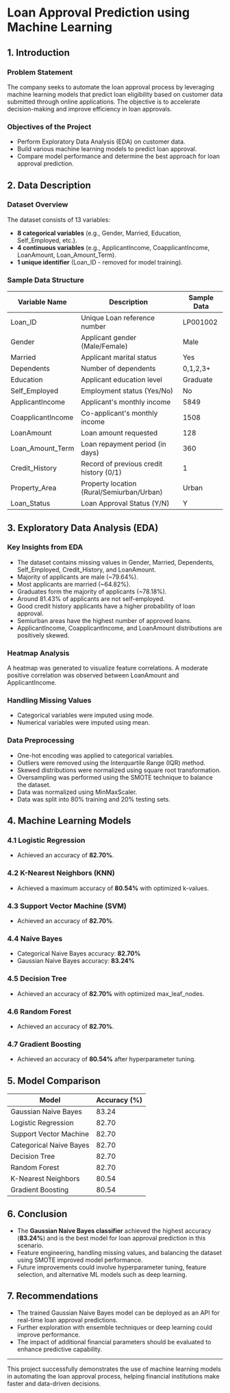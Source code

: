 
# Loan Approval Prediction using Machine Learning

## 1. Introduction

### Problem Statement
The company seeks to automate the loan approval process by leveraging machine learning models that predict loan eligibility based on customer data submitted through online applications. The objective is to accelerate decision-making and improve efficiency in loan approvals.

### Objectives of the Project
- Perform Exploratory Data Analysis (EDA) on customer data.
- Build various machine learning models to predict loan approval.
- Compare model performance and determine the best approach for loan approval prediction.

## 2. Data Description

### Dataset Overview
The dataset consists of 13 variables:
- **8 categorical variables** (e.g., Gender, Married, Education, Self_Employed, etc.).
- **4 continuous variables** (e.g., ApplicantIncome, CoapplicantIncome, LoanAmount, Loan_Amount_Term).
- **1 unique identifier** (Loan_ID - removed for model training).

### Sample Data Structure
| Variable Name       | Description                                 | Sample Data |
|---------------------|---------------------------------------------|-------------|
| Loan_ID            | Unique Loan reference number                | LP001002    |
| Gender             | Applicant gender (Male/Female)              | Male        |
| Married            | Applicant marital status                    | Yes         |
| Dependents         | Number of dependents                        | 0,1,2,3+    |
| Education          | Applicant education level                   | Graduate    |
| Self_Employed      | Employment status (Yes/No)                  | No          |
| ApplicantIncome    | Applicant's monthly income                  | 5849        |
| CoapplicantIncome | Co-applicant's monthly income               | 1508        |
| LoanAmount        | Loan amount requested                        | 128         |
| Loan_Amount_Term  | Loan repayment period (in days)             | 360         |
| Credit_History    | Record of previous credit history (0/1)      | 1           |
| Property_Area     | Property location (Rural/Semiurban/Urban)    | Urban       |
| Loan_Status       | Loan Approval Status (Y/N)                   | Y           |

## 3. Exploratory Data Analysis (EDA)

### Key Insights from EDA
- The dataset contains missing values in Gender, Married, Dependents, Self_Employed, Credit_History, and LoanAmount.
- Majority of applicants are male (~79.64%).
- Most applicants are married (~64.82%).
- Graduates form the majority of applicants (~78.18%).
- Around 81.43% of applicants are not self-employed.
- Good credit history applicants have a higher probability of loan approval.
- Semiurban areas have the highest number of approved loans.
- ApplicantIncome, CoapplicantIncome, and LoanAmount distributions are positively skewed.

### Heatmap Analysis
A heatmap was generated to visualize feature correlations. A moderate positive correlation was observed between LoanAmount and ApplicantIncome.

### Handling Missing Values
- Categorical variables were imputed using mode.
- Numerical variables were imputed using mean.

### Data Preprocessing
- One-hot encoding was applied to categorical variables.
- Outliers were removed using the Interquartile Range (IQR) method.
- Skewed distributions were normalized using square root transformation.
- Oversampling was performed using the SMOTE technique to balance the dataset.
- Data was normalized using MinMaxScaler.
- Data was split into 80% training and 20% testing sets.

## 4. Machine Learning Models

### 4.1 Logistic Regression
- Achieved an accuracy of **82.70%**.

### 4.2 K-Nearest Neighbors (KNN)
- Achieved a maximum accuracy of **80.54%** with optimized k-values.

### 4.3 Support Vector Machine (SVM)
- Achieved an accuracy of **82.70%**.

### 4.4 Naive Bayes
- Categorical Naive Bayes accuracy: **82.70%**
- Gaussian Naive Bayes accuracy: **83.24%**

### 4.5 Decision Tree
- Achieved an accuracy of **82.70%** with optimized max_leaf_nodes.

### 4.6 Random Forest
- Achieved an accuracy of **82.70%**.

### 4.7 Gradient Boosting
- Achieved an accuracy of **80.54%** after hyperparameter tuning.

## 5. Model Comparison

| Model               | Accuracy (%) |
|---------------------|--------------|
| Gaussian Naive Bayes | 83.24       |
| Logistic Regression | 82.70       |
| Support Vector Machine | 82.70     |
| Categorical Naive Bayes | 82.70    |
| Decision Tree      | 82.70        |
| Random Forest      | 82.70        |
| K-Nearest Neighbors | 80.54       |
| Gradient Boosting  | 80.54        |

## 6. Conclusion
- The **Gaussian Naive Bayes classifier** achieved the highest accuracy (**83.24%**) and is the best model for loan approval prediction in this scenario.
- Feature engineering, handling missing values, and balancing the dataset using SMOTE improved model performance.
- Future improvements could involve hyperparameter tuning, feature selection, and alternative ML models such as deep learning.

## 7. Recommendations
- The trained Gaussian Naive Bayes model can be deployed as an API for real-time loan approval predictions.
- Further exploration with ensemble techniques or deep learning could improve performance.
- The impact of additional financial parameters should be evaluated to enhance predictive capability.

---

This project successfully demonstrates the use of machine learning models in automating the loan approval process, helping financial institutions make faster and data-driven decisions.


